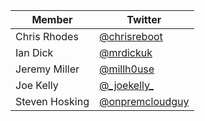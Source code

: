 | Member | Twitter |
| --- | --- |
| Chris Rhodes | [@chrisreboot](https://twitter.com/chrisreboot) |
| Ian Dick | [@mrdickuk](https://twitter.com/mrdickuk) |
| Jeremy Miller | [@millh0use](https://twitter.com/millh0use) |
| Joe Kelly | [@\_joekelly\_](https://twitter.com/_joekelly_) |
| Steven Hosking | [@onpremcloudguy](https://twitter.com/onpremcloudguy) |

